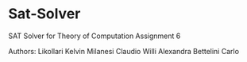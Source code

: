 # Sat-Solver
SAT Solver for Theory of Computation Assignment 6

Authors:
Likollari Kelvin
Milanesi Claudio
Willi Alexandra
Bettelini Carlo


